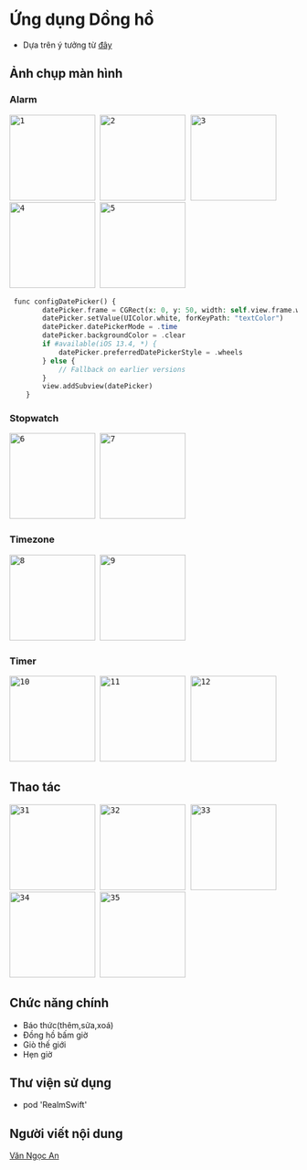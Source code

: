 
# Ứng dụng Dồng hồ 
* Dựa trên ý tưởng từ [đây](https://play.google.com/store/apps/details?id=com.nhstudio.alarmioss&hl=vi&gl=US)

## Ảnh chụp màn hình

### Alarm
<kbd><img src=https://user-images.githubusercontent.com/105619244/197386114-d1f952ea-6658-4c40-8540-c5e5d0f42174.png alt=1 width="150" /> 
<img src=https://user-images.githubusercontent.com/105619244/197386116-bace87f2-2621-4bb8-a52a-6bef384b5b17.png alt=2 width="150" /> 
<img src=https://user-images.githubusercontent.com/105619244/197386118-2a5ccc75-13c1-4e08-ba01-39538df7882b.png alt=3 width="150" /> 
<img src=https://user-images.githubusercontent.com/105619244/197386119-3a5c7934-89db-4b6b-8c75-9323db078074.png alt=4 width="150" />
<img src=https://user-images.githubusercontent.com/105619244/197386121-b667fd7d-5d34-4977-92e8-8ea4c32528b5.png alt=5 width="150" />
```php
 func configDatePicker() {
        datePicker.frame = CGRect(x: 0, y: 50, width: self.view.frame.width, height: 200)
        datePicker.setValue(UIColor.white, forKeyPath: "textColor")
        datePicker.datePickerMode = .time
        datePicker.backgroundColor = .clear
        if #available(iOS 13.4, *) {
            datePicker.preferredDatePickerStyle = .wheels
        } else {
            // Fallback on earlier versions
        }
        view.addSubview(datePicker)
    }
 ```
### Stopwatch
<kbd><img src=https://user-images.githubusercontent.com/105619244/197386131-bdf36584-a3a7-4bc8-a0a0-3fa048af3eb7.png alt=6 width="150" /> 
<img src=https://user-images.githubusercontent.com/105619244/197386133-ce33093d-70d6-4d03-bdde-5ee929498574.png alt=7 width="150" />
### Timezone
<kbd><img src=https://user-images.githubusercontent.com/105619244/197386135-c06b1eeb-ec40-4bce-a5c1-c50edd82648d.png alt=8 width="150" />
<img src=https://user-images.githubusercontent.com/105619244/197386136-e14b5493-d53d-4e99-958d-2c11dfda2c43.png alt=9 width="150" /> 
### Timer
<kbd><img src=https://user-images.githubusercontent.com/105619244/197386156-9c0d70c3-76fc-49d2-9c47-cdc7f54d20e0.png alt=10 width="150" />
<img src=https://user-images.githubusercontent.com/105619244/197386157-417b02db-7e1e-492e-8079-3ed5b0b22156.png alt=11 width="150" />
<img src=https://user-images.githubusercontent.com/105619244/197386159-e3a86206-1d76-4408-9194-b4438376e0ce.png alt=12 width="150" /> 

## Thao tác

<kbd><img src=https://user-images.githubusercontent.com/105619244/198434020-b55542dc-5644-4126-8df9-5cebaeb33e36.gif alt=31 width="150" /> 
<img src=https://user-images.githubusercontent.com/105619244/198434124-3a0d0f24-ccc0-4711-85d3-85366da75ffd.gif alt=32 width="150" /> 
<img src=https://user-images.githubusercontent.com/105619244/198434132-82f3b151-67cc-47bf-88de-c6e1cd9fd885.gif alt=33 width="150" /> 
<img src=https://user-images.githubusercontent.com/105619244/198434138-1a4f0413-b646-4f4c-aaf6-7dccec3230c6.gif alt=34 width="150" /> 
<img src=https://user-images.githubusercontent.com/105619244/198434144-6eb8d85c-6824-43af-a6f4-de1e9b920cb6.gif alt=35 width="150" />

## Chức năng chính 
 * Báo thức(thêm,sửa,xoá)
 * Đồng hồ bấm giờ
 * Giò thế giới
 * Hẹn giờ
## Thư viện sử dụng
- pod 'RealmSwift'
 
## Người viết nội dung 
 [Văn Ngọc An](https://www.facebook.com/an.vanngoc)




